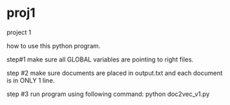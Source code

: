 # proj1
project 1

how to use this python program. 

step#1 
make sure all GLOBAL variables are pointing to right files. 

step #2 
make sure documents are placed in output.txt and each document is in ONLY 1 line. 

step #3 
run program using following command:
python doc2vec_v1.py

